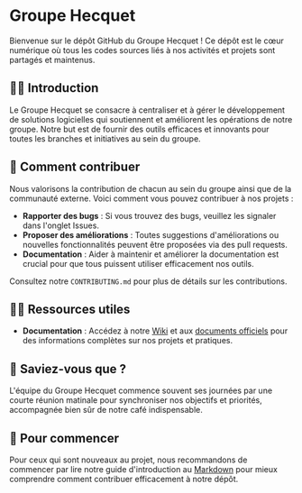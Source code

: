 # Groupe Hecquet

Bienvenue sur le dépôt GitHub du Groupe Hecquet ! Ce dépôt est le cœur numérique où tous les codes sources liés à nos activités et projets sont partagés et maintenus.

## 🙋‍♀️ Introduction

Le Groupe Hecquet se consacre à centraliser et à gérer le développement de solutions logicielles qui soutiennent et améliorent les opérations de notre groupe. Notre but est de fournir des outils efficaces et innovants pour toutes les branches et initiatives au sein du groupe.

## 🌈 Comment contribuer

Nous valorisons la contribution de chacun au sein du groupe ainsi que de la communauté externe. Voici comment vous pouvez contribuer à nos projets :
- **Rapporter des bugs** : Si vous trouvez des bugs, veuillez les signaler dans l'onglet Issues.
- **Proposer des améliorations** : Toutes suggestions d'améliorations ou nouvelles fonctionnalités peuvent être proposées via des pull requests.
- **Documentation** : Aider à maintenir et améliorer la documentation est crucial pour que tous puissent utiliser efficacement nos outils.

Consultez notre `CONTRIBUTING.md` pour plus de détails sur les contributions.

## 👩‍💻 Ressources utiles

- **Documentation** : Accédez à notre [Wiki](lien-vers-le-wiki) et aux [documents officiels](lien-vers-les-docs) pour des informations complètes sur nos projets et pratiques.

## 🍿 Saviez-vous que ?

L'équipe du Groupe Hecquet commence souvent ses journées par une courte réunion matinale pour synchroniser nos objectifs et priorités, accompagnée bien sûr de notre café indispensable.

## 🧙 Pour commencer

Pour ceux qui sont nouveaux au projet, nous recommandons de commencer par lire notre guide d'introduction au [Markdown](https://docs.github.com/github/writing-on-github/getting-started-with-writing-and-formatting-on-github/basic-writing-and-formatting-syntax) pour mieux comprendre comment contribuer efficacement à notre dépôt.

